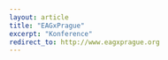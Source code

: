 ```yaml
---
layout: article
title: "EAGxPrague"
excerpt: "Konference"
redirect_to: http://www.eagxprague.org
---
```

